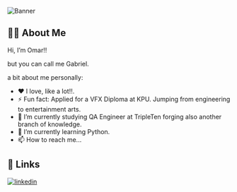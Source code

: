 ![Banner](./qa_tester_omar.png)
## 🚀🔎 About Me

Hi, I’m Omar!! 

but you can call me Gabriel.

a bit about me personally:

* ❤️ I love, like a lot!!.
* ⚡ Fun fact: Applied for a VFX Diploma at KPU. Jumping from engineering to entertainment arts.
* 🔭 I’m currently studying QA Engineer at TripleTen forging also another branch of knowledge.
* 🌱 I’m currently learning Python.
* 📫 How to reach me...




## 🔗 Links

[![linkedin](https://img.shields.io/badge/linkedin-0A66C2?style=for-the-badge&logo=linkedin&logoColor=white)](https://www.linkedin.com/in/omargabrielleon/)
